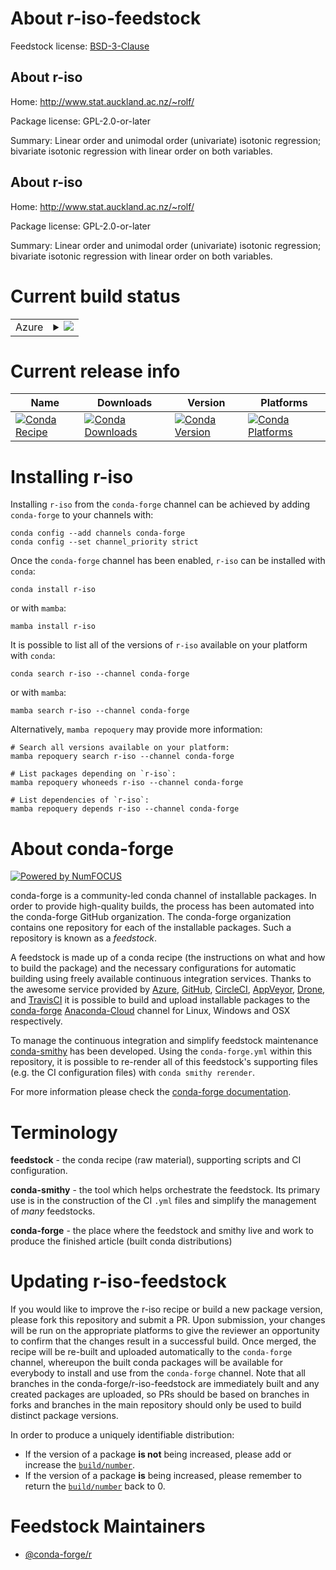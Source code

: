 About r-iso-feedstock
=====================

Feedstock license: [BSD-3-Clause](https://github.com/conda-forge/r-iso-feedstock/blob/main/LICENSE.txt)


About r-iso
-----------

Home: http://www.stat.auckland.ac.nz/~rolf/

Package license: GPL-2.0-or-later

Summary: Linear order and unimodal order (univariate) isotonic regression; bivariate isotonic regression with linear order on both variables.

About r-iso
-----------

Home: http://www.stat.auckland.ac.nz/~rolf/

Package license: GPL-2.0-or-later

Summary: Linear order and unimodal order (univariate) isotonic regression; bivariate isotonic regression with linear order on both variables.

Current build status
====================


<table>
    
  <tr>
    <td>Azure</td>
    <td>
      <details>
        <summary>
          <a href="https://dev.azure.com/conda-forge/feedstock-builds/_build/latest?definitionId=5449&branchName=main">
            <img src="https://dev.azure.com/conda-forge/feedstock-builds/_apis/build/status/r-iso-feedstock?branchName=main">
          </a>
        </summary>
        <table>
          <thead><tr><th>Variant</th><th>Status</th></tr></thead>
          <tbody><tr>
              <td>linux_64_r_base4.2</td>
              <td>
                <a href="https://dev.azure.com/conda-forge/feedstock-builds/_build/latest?definitionId=5449&branchName=main">
                  <img src="https://dev.azure.com/conda-forge/feedstock-builds/_apis/build/status/r-iso-feedstock?branchName=main&jobName=linux&configuration=linux%20linux_64_r_base4.2" alt="variant">
                </a>
              </td>
            </tr><tr>
              <td>linux_64_r_base4.3</td>
              <td>
                <a href="https://dev.azure.com/conda-forge/feedstock-builds/_build/latest?definitionId=5449&branchName=main">
                  <img src="https://dev.azure.com/conda-forge/feedstock-builds/_apis/build/status/r-iso-feedstock?branchName=main&jobName=linux&configuration=linux%20linux_64_r_base4.3" alt="variant">
                </a>
              </td>
            </tr><tr>
              <td>osx_64_r_base4.2</td>
              <td>
                <a href="https://dev.azure.com/conda-forge/feedstock-builds/_build/latest?definitionId=5449&branchName=main">
                  <img src="https://dev.azure.com/conda-forge/feedstock-builds/_apis/build/status/r-iso-feedstock?branchName=main&jobName=osx&configuration=osx%20osx_64_r_base4.2" alt="variant">
                </a>
              </td>
            </tr><tr>
              <td>osx_64_r_base4.3</td>
              <td>
                <a href="https://dev.azure.com/conda-forge/feedstock-builds/_build/latest?definitionId=5449&branchName=main">
                  <img src="https://dev.azure.com/conda-forge/feedstock-builds/_apis/build/status/r-iso-feedstock?branchName=main&jobName=osx&configuration=osx%20osx_64_r_base4.3" alt="variant">
                </a>
              </td>
            </tr><tr>
              <td>win_64</td>
              <td>
                <a href="https://dev.azure.com/conda-forge/feedstock-builds/_build/latest?definitionId=5449&branchName=main">
                  <img src="https://dev.azure.com/conda-forge/feedstock-builds/_apis/build/status/r-iso-feedstock?branchName=main&jobName=win&configuration=win%20win_64_" alt="variant">
                </a>
              </td>
            </tr>
          </tbody>
        </table>
      </details>
    </td>
  </tr>
</table>

Current release info
====================

| Name | Downloads | Version | Platforms |
| --- | --- | --- | --- |
| [![Conda Recipe](https://img.shields.io/badge/recipe-r--iso-green.svg)](https://anaconda.org/conda-forge/r-iso) | [![Conda Downloads](https://img.shields.io/conda/dn/conda-forge/r-iso.svg)](https://anaconda.org/conda-forge/r-iso) | [![Conda Version](https://img.shields.io/conda/vn/conda-forge/r-iso.svg)](https://anaconda.org/conda-forge/r-iso) | [![Conda Platforms](https://img.shields.io/conda/pn/conda-forge/r-iso.svg)](https://anaconda.org/conda-forge/r-iso) |

Installing r-iso
================

Installing `r-iso` from the `conda-forge` channel can be achieved by adding `conda-forge` to your channels with:

```
conda config --add channels conda-forge
conda config --set channel_priority strict
```

Once the `conda-forge` channel has been enabled, `r-iso` can be installed with `conda`:

```
conda install r-iso
```

or with `mamba`:

```
mamba install r-iso
```

It is possible to list all of the versions of `r-iso` available on your platform with `conda`:

```
conda search r-iso --channel conda-forge
```

or with `mamba`:

```
mamba search r-iso --channel conda-forge
```

Alternatively, `mamba repoquery` may provide more information:

```
# Search all versions available on your platform:
mamba repoquery search r-iso --channel conda-forge

# List packages depending on `r-iso`:
mamba repoquery whoneeds r-iso --channel conda-forge

# List dependencies of `r-iso`:
mamba repoquery depends r-iso --channel conda-forge
```


About conda-forge
=================

[![Powered by
NumFOCUS](https://img.shields.io/badge/powered%20by-NumFOCUS-orange.svg?style=flat&colorA=E1523D&colorB=007D8A)](https://numfocus.org)

conda-forge is a community-led conda channel of installable packages.
In order to provide high-quality builds, the process has been automated into the
conda-forge GitHub organization. The conda-forge organization contains one repository
for each of the installable packages. Such a repository is known as a *feedstock*.

A feedstock is made up of a conda recipe (the instructions on what and how to build
the package) and the necessary configurations for automatic building using freely
available continuous integration services. Thanks to the awesome service provided by
[Azure](https://azure.microsoft.com/en-us/services/devops/), [GitHub](https://github.com/),
[CircleCI](https://circleci.com/), [AppVeyor](https://www.appveyor.com/),
[Drone](https://cloud.drone.io/welcome), and [TravisCI](https://travis-ci.com/)
it is possible to build and upload installable packages to the
[conda-forge](https://anaconda.org/conda-forge) [Anaconda-Cloud](https://anaconda.org/)
channel for Linux, Windows and OSX respectively.

To manage the continuous integration and simplify feedstock maintenance
[conda-smithy](https://github.com/conda-forge/conda-smithy) has been developed.
Using the ``conda-forge.yml`` within this repository, it is possible to re-render all of
this feedstock's supporting files (e.g. the CI configuration files) with ``conda smithy rerender``.

For more information please check the [conda-forge documentation](https://conda-forge.org/docs/).

Terminology
===========

**feedstock** - the conda recipe (raw material), supporting scripts and CI configuration.

**conda-smithy** - the tool which helps orchestrate the feedstock.
                   Its primary use is in the construction of the CI ``.yml`` files
                   and simplify the management of *many* feedstocks.

**conda-forge** - the place where the feedstock and smithy live and work to
                  produce the finished article (built conda distributions)


Updating r-iso-feedstock
========================

If you would like to improve the r-iso recipe or build a new
package version, please fork this repository and submit a PR. Upon submission,
your changes will be run on the appropriate platforms to give the reviewer an
opportunity to confirm that the changes result in a successful build. Once
merged, the recipe will be re-built and uploaded automatically to the
`conda-forge` channel, whereupon the built conda packages will be available for
everybody to install and use from the `conda-forge` channel.
Note that all branches in the conda-forge/r-iso-feedstock are
immediately built and any created packages are uploaded, so PRs should be based
on branches in forks and branches in the main repository should only be used to
build distinct package versions.

In order to produce a uniquely identifiable distribution:
 * If the version of a package **is not** being increased, please add or increase
   the [``build/number``](https://docs.conda.io/projects/conda-build/en/latest/resources/define-metadata.html#build-number-and-string).
 * If the version of a package **is** being increased, please remember to return
   the [``build/number``](https://docs.conda.io/projects/conda-build/en/latest/resources/define-metadata.html#build-number-and-string)
   back to 0.

Feedstock Maintainers
=====================

* [@conda-forge/r](https://github.com/conda-forge/r/)

